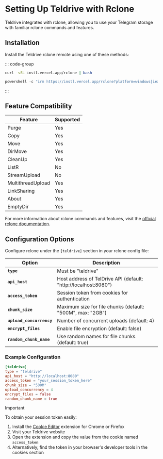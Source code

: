 # Setting Up Teldrive with Rclone

Teldrive integrates with rclone, allowing you to use your Telegram storage with familiar rclone commands and features.

## Installation

Install the Teldrive rclone remote using one of these methods:

::: code-group
```sh [macOS/Linux (curl)]
curl -sSL instl.vercel.app/rclone | bash
```

```powershell [PowerShell/cmd.exe]
powershell -c "irm https://instl.vercel.app/rclone?platform=windows|iex"
```
:::

## Feature Compatibility

| Feature              | Supported |
|----------------------|-----------|
| Purge                | Yes       |
| Copy                 | Yes       |
| Move                 | Yes       |
| DirMove              | Yes       |
| CleanUp              | Yes       |
| ListR                | No        |
| StreamUpload         | No        |
| MultithreadUpload    | Yes       |
| LinkSharing          | Yes       |
| About                | Yes       |
| EmptyDir             | Yes       |

For more information about rclone commands and features, visit the [official rclone documentation](https://rclone.org/docs/).

## Configuration Options

Configure rclone under the `[teldrive]` section in your rclone config file:

| Option | Description |
|--------|-------------|
| **`type`** | Must be "teldrive" |
| **`api_host`** | Host address of TelDrive API (default: "http://localhost:8080") |
| **`access_token`** | Session token from cookies for authentication |
| **`chunk_size`** | Maximum size for file chunks (default: "500M", max: "2GB") |
| **`upload_concurrency`** | Number of concurrent uploads (default: 4) |
| **`encrypt_files`** | Enable file encryption (default: false) |
| **`random_chunk_name`** | Use random names for file chunks (default: true) |

### Example Configuration

```toml
[teldrive]
type = "teldrive"
api_host = "http://localhost:8080"
access_token = "your_session_token_here"
chunk_size = "500M"
upload_concurrency = 4
encrypt_files = false
random_chunk_name = true
```

> [!IMPORTANT]
> To obtain your session token easily:
> 1. Install the [Cookie Editor](https://chromewebstore.google.com/detail/cookie-editor/hlkenndednhfkekhgcdicdfddnkalmdm) extension for Chrome or Firefox
> 2. Visit your Teldrive website
> 3. Open the extension and copy the value from the cookie named `access_token`
> 4. Alternatively, find the token in your browser's developer tools in the cookies section
